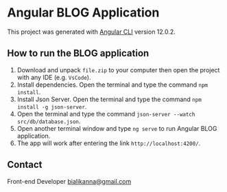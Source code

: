 # Angular BLOG Application

This project was generated with [Angular CLI](https://github.com/angular/angular-cli) version 12.0.2.

## How to run the BLOG application

1. Download and unpack `file.zip` to your computer then open the project with any IDE (e.g. `VsCode`).
2. Install dependencies. Open the terminal and type the command `npm install`.
3. Install Json Server. Open the terminal and type the command `npm install -g json-server`.
4. Open the terminal and type the command `json-server --watch src/db/database.json`.
5. Open another terminal window and type `ng serve` to run Angular BLOG application.
6. The app will work after entering the link `http://localhost:4200/`.

## Contact

Front-end Developer bialikanna@gmail.com

